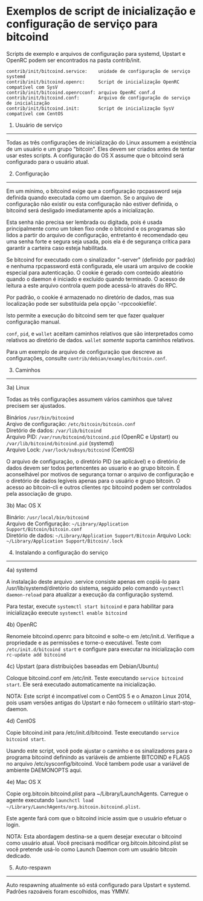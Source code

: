 Exemplos de script de inicialização e configuração de serviço para bitcoind
==========================================================

Scripts de exemplo e arquivos de configuração para systemd, Upstart e OpenRC podem ser encontrados na pasta contrib/init.

    contrib/init/bitcoind.service:    unidade de configuração de serviço systemd
    contrib/init/bitcoind.openrc:     Script de inicialização OpenRC compatível com SysV
    contrib/init/bitcoind.openrcconf: arquivo OpenRC conf.d 
    contrib/init/bitcoind.conf:       Arquivo de configuração do serviço de inicialização
    contrib/init/bitcoind.init:       Script de inicialização SysV compatível com CentOS
    
1. Usuário de serviço
---------------------------------

Todas as três configurações de inicialização do Linux assumem a existência de um usuário e um grupo "bitcoin". Eles devem ser criados antes de tentar usar estes scripts. A configuração do OS X assume que o bitcoind será configurado para o usuário atual.

2. Configuração
---------------------------------

Em um mínimo, o bitcoind exige que a configuração rpcpassword seja definida quando executada como um daemon. Se o arquivo de configuração não existir ou esta configuração não estiver definida, o bitcoind será desligado imediatamente após a inicialização.

Esta senha não precisa ser lembrada ou digitada, pois é usada principalmente como um token fixo onde o bitcoind e os programas são lidos a partir do arquivo de configuração, entretanto é recomendado qeu uma senha forte e segura seja usada, pois ela é de segurança crítica para garantir a carteira caso esteja habilitada.

Se bitcoind for executado com o sinalizador "-server" (definido por padrão) e nenhuma rpcpassword está configurada, ele usará um arquivo de cookie especial para autenticação. O cookie é gerado com conteúdo aleatório quando o daemon é iniciado e excluído quando terminado. O acesso de leitura a este arquivo controla quem pode acessá-lo através do RPC.

Por padrão, o cookie é armazenado no diretório de dados, mas sua localização pode ser substituída pela opção '-rpccookiefile'.

Isto permite a execução do bitcoind sem ter que fazer qualquer configuração manual.

`conf`, `pid`, e `wallet` aceitam caminhos relativos que são interpretados como relativos ao diretório de dados. `wallet` *somente* suporta caminhos relativos.

Para um exemplo de arquivo de configuração que descreve as configurações, consulte `contrib/debian/examples/bitcoin.conf`.

3. Caminhos
---------------------------------

3a) Linux

Todas as três configurações assumem vários caminhos que talvez precisem ser ajustados.

Binários              `/usr/bin/bitcoind`  
Arqivo de configuração:  `/etc/bitcoin/bitcoin.conf`  
Diretório de dados:      `/var/lib/bitcoind`  
Arquivo PID:            `/var/run/bitcoind/bitcoind.pid` (OpenRC e Upstart) ou `/var/lib/bitcoind/bitcoind.pid` (systemd)  
Arquivo Lock:           `/var/lock/subsys/bitcoind` (CentOS)  

O arquivo de configuração, o diretório PID (se aplicável) e o diretório de dados devem ser todos pertencentes ao usuario e ao grupo bitcoin. É aconselhável por motivos de segurança tornar o arquivo de configuração e o diretório de dados legíveis apenas para o usuário e grupo bitcoin.  O acesso ao bitcoin-cli e outros clientes rpc bitcoind podem ser controlados pela associação de grupo.

3b) Mac OS X

Binário:              `/usr/local/bin/bitcoind`  
Arquivo de Configuração:  `~/Library/Application Support/Bitcoin/bitcoin.conf`  
Diretório de dados:      `~/Library/Application Support/Bitcoin`
Arquivo Lock:           `~/Library/Application Support/Bitcoin/.lock`

4. Instalando a configuração do serviço
---------------------------------------

4a) systemd

A instalação deste arquivo .service consiste apenas em copiá-lo para /usr/lib/systemd/diretório do sistema, seguido pelo comando `systemctl daemon-reload` para atualizar a execução da configuração systemd.

Para testar, execute `systemctl start bitcoind` e para habilitar para inicialização execute `systemctl enable bitcoind`

4b) OpenRC

Renomeie bitcoind.openrc para bitcoind e solte-o em /etc/init.d. Verifique a propriedade e as permissões e torne-o executável.  Teste com `/etc/init.d/bitcoind start` e configure para executar na inicialização com `rc-update add bitcoind`

4c) Upstart (para distribuições baseadas em Debian/Ubuntu)

Coloque bitcoind.conf em /etc/init. Teste executando `service bitcoind start`. Ele será executado automaticamente na inicialização.

NOTA: Este script é incompatível com o CentOS 5 e o Amazon Linux 2014, pois usam versões antigas do Upstart e não fornecem o utilitário start-stop-daemon.

4d) CentOS

Copie bitcoind.init para /etc/init.d/bitcoind. Teste executando `service bitcoind start`.

Usando este script, você pode ajustar o caminho e os sinalizadores para o programa bitcoind definindo as variáveis de ambiente BITCOIND e FLAGS no arquivo /etc/sysconfig/bitcoind. Você tambem pode usar a variável de ambiente DAEMONOPTS aqui.

4e) Mac OS X

Copie org.bitcoin.bitcoind.plist para ~/Library/LaunchAgents. Carregue o agente executando `launchctl load ~/Library/LaunchAgents/org.bitcoin.bitcoind.plist`.

Este agente fará com que o bitcoind inicie assim que o usuário efetuar o login.

NOTA: Esta abordagem destina-se a quem desejar executar o bitcoind como usuário atual. Você precisará modificar org.bitcoin.bitcoind.plist  se você pretende usá-lo como Launch Daemon com um usuário bitcoin dedicado.

5. Auto-respawn
-----------------------------------

Auto respawning atualmente só está configurado para Upstart e systemd. Padrões razoáveis foram escolhidos, mas YMMV.
